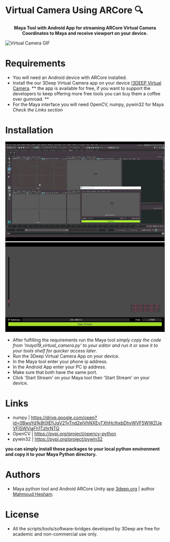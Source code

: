 # Virtual Camera Using ARCore :mag:
<p align="center"><b>Maya Tool with Android App for streaming ARCore Virtual Camera Coordinates to Maya and receive viewport on your device.</b></p>

![Virtual Camera GIF](3deep_virtualcamera_demo.gif?raw=true)

# Requirements
* You will need an Android device with ARCore installed.
* Install the our 3Deep Virtual Camera app on your device [!3DEEP Virtual Camera](https://gum.co/vCjz). 
** the app is available for free, if you want to support the developers to keep offering more free tools you can buy them a coffee over gumroad. **
* For the Maya interface you will need OpenCV, numpy, pywin32 for Maya *Check the Links section*

# Installation

![Maya GIF](vc_maya.gif?raw=true)
![Android GIF](vc_android.gif?raw=true)

* After fulfilling the requirements run the Maya tool *simply copy the code from 'maya19_virtual_camera.py' to your editor and run it or save it to your tools shelf for quicker access later*.
* Run the 3Deep Virtual Camera App on your device.
* In the Maya tool enter your phone ip address.
* In the Android App enter your PC ip address.
* Make sure that both have the same port.
* Click 'Start Stream' on your Maya tool then 'Start Stream' on your device.

# Links
* numpy | https://drive.google.com/open?id=0BwsYd1k8t0lEfjJqV21yTnd2elVhNXEyTXhHclhxbDhvWVF5WWZUeVFISWViaFh1TzhrNTQ
* OpenCV | https://pypi.org/project/opencv-python
* pywin32 | https://pypi.org/project/pywin32

**you can simply install these packages to your local python environment and copy it to your Maya Python directory.**

# Authors
* Maya python tool and Android ARCore Unity app [3deep.org](https://www.3deep.org) | author [Mahmoud Hesham](https://github.com/MahmoudHesham).

# License
* All the scripts/tools/software-bridges developed by 3Deep are free for academic and non-commercial use only.